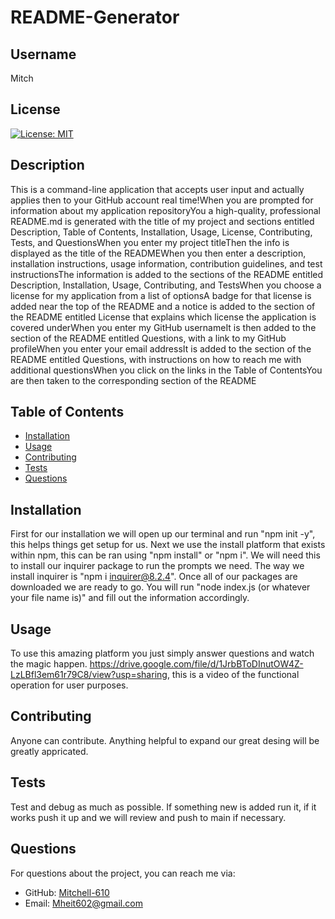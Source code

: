 
# README-Generator

## Username
Mitch

## License
[![License: MIT](https://img.shields.io/badge/License-MIT-yellow.svg)](https://opensource.org/licenses/MIT)

## Description
This is a command-line application that accepts user input and actually applies then to your GitHub account real time!When you are prompted for information about my application repositoryYou a high-quality, professional README.md is generated with the title of my project and sections entitled Description, Table of Contents, Installation, Usage, License, Contributing, Tests, and QuestionsWhen you enter my project titleThen the info is displayed as the title of the READMEWhen you then enter a description, installation instructions, usage information, contribution guidelines, and test instructionsThe information is added to the sections of the README entitled Description, Installation, Usage, Contributing, and TestsWhen you choose a license for my application from a list of optionsA badge for that license is added near the top of the README and a notice is added to the section of the README entitled License that explains which license the application is covered underWhen you enter my GitHub usernameIt is then added to the section of the README entitled Questions, with a link to my GitHub profileWhen you enter your email addressIt is added to the section of the README entitled Questions, with instructions on how to reach me with additional questionsWhen you click on the links in the Table of ContentsYou are then taken to the corresponding section of the README

## Table of Contents
- [Installation](#installation)
- [Usage](#usage)
- [Contributing](#contributing)
- [Tests](#tests)
- [Questions](#questions)

## Installation
First for our installation we will open up our terminal and run "npm init -y", this helps things get setup for us. Next we use the install platform that exists within npm, this can be ran using "npm install" or "npm i". We will need this to install our inquirer package to run the prompts we need. The way we install inquirer is "npm i inquirer@8.2.4". Once all of our packages are downloaded we are ready to go. You will run "node index.js (or whatever your file name is)" and fill out the information accordingly.

## Usage
To use this amazing platform you just simply answer questions and watch the magic happen. https://drive.google.com/file/d/1JrbBToDInutOW4Z-LzLBfl3em61r79C8/view?usp=sharing, this is a video of the functional operation for user purposes. 

## Contributing
Anyone can contribute. Anything helpful to expand our great desing will be greatly appricated.

## Tests
Test and debug as much as possible. If something new is added run it, if it works push it up and we will review and push to main if necessary.

## Questions
For questions about the project, you can reach me via:
- GitHub: [Mitchell-610](https://github.com/Mitchell-610)
- Email: Mheit602@gmail.com

